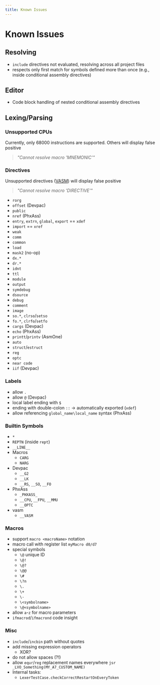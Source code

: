 ```yaml
---
title: Known Issues
---
```


# Known Issues

## Resolving

- `include` directives not evaluated, resolving across all project files
- respects only first match for symbols defined more than once (e.g., inside conditional assembly directives)

## Editor

- Code block handling of nested conditional assembly directives

## Lexing/Parsing

### Unsupported CPUs

Currently, only 68000 instructions are supported. Others will display false positive
> _"Cannot resolve macro '$MNEMONIC$'"_

### Directives

Unsupported directives ([VASM](http://sun.hasenbraten.de/vasm/release/vasm_4.html#Mot-Syntax-Module)) will display
false positive
> _"Cannot resolve macro '$DIRECTIVE$'"_

- `rorg`
- `offset` (Devpac)
- `public`
- `nref` (PhxAss)
- `entry`, `extrn`, `global`, `export` == `xdef`
- `import` == `xref`
- `weak`
- `comm`
- `common`
- `load`
- `mask2` (no-op)
- `dx.*`
- `dr.*`
- `idnt`
- `ttl`
- `module`
- `output`
- `symdebug`
- `dsource`
- `debug`
- `comment`
- `image`
- `so.*`, `clrso`/`setso`
- `fo.*`, `clrfo`/`setfo`
- `cargs` (Devpac)
- `echo` (PhxAss)
- `printt`/`printv` (AsmOne)
- `auto`
- `struct`/`estruct`
- `reg`
- `optc`
- `near code`
- `iif` (Devpac)

### Labels

- allow `.`
- allow `@` (Devpac)
- local label ending with `$`
- ending with double-colon `::` -> automatically exported (`xdef`)
- allow referencing `global_name\local_name` syntax (PhxAss)

### Builtin Symbols

- `*`
- `REPTN` (inside `rept`)
- `__LINE__`
- Macros
  - `CARG`
  - `NARG`
- Devpac
  - `__G2`
  - `__LK`
  - `__RS`, `__SO`, `__FO`
- PhxAss
  - `_PHXASS_`
  - `__CPU`, `__FPU`, `__MMU`
  - `__OPTC`
- vasm
  - `__VASM`

### Macros

- support `macro <macroName>` notation
- macro call with register list `myMacro d0/d7`
- special symbols
  - `\@` unique ID
  - `\@!`
  - `\@?`
  - `\@@`
  - `\#`
  - `\?n`
  - `\.`
  - `\+`
  - `\-`
  - `\<symbolname>`
  - `\@<symbolname>`
- allow `a`-`z` for macro parameters
- `ifmacrod`/`ifmacrond` code insight

### Misc

- `include`/`incbin` path without quotes
- add missing expression operators
  - XOR?
- do not allow spaces (?!)
- allow `equr`/`reg` replacement names everywhere `jsr _LVO_Something(MY_A7_CUSTOM_NAME)`
- Internal tasks:
  - `LexerTestCase.checkCorrectRestartOnEveryToken`
